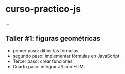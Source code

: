 # curso-practico-js

...

## Taller #1: figuras geométricas

- primer paso: difinir las fórmulas
- segundo paso: implementar fórmulas en JavaScript
- Tercer paso: crear funciones
- Cuarto paso: integrar JS con HTML
